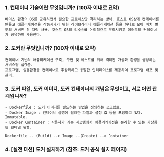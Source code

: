 ### 1. 컨테이너 기술이란 무엇입니까? (100자 이내로 요약)
	베이스 환경의 OS를 공유하면서 필요한 프로세스만 격리하는 방식. 호스트 OS상에 컨테이너를 만들고 애플리케이션을 작동시키기 위한 라이브러리나 애플리케이션 등을 하나로 모아 마치 별도의 서버인 것 처럼 사용. 호스트 OS의 리소스를 논리적으로 분리시키고 여러개의 컨테이너가 공유하여 사용한다.

### 2. 도커란 무엇입니까? (100자 이내로 요약)
	컨테이너 기반의 애플리케이션 구축, 구현 및 테스트를 위해 격리된 가상화 환경을 생성하는 서비스형 플랫폼.
	프로그램, 실행환경을 컨테이너로 추상화하고 동일한 인터페이스를 제공하여 프로그램 배포 및 관리.

### 3. 도커 파일, 도커 이미지, 도커 컨테이너의 개념은 무엇이고, 서로 어떤 관계입니까?
	- Dockerfile : 도커 이미지를 빌드하는 방법을 정의하는 스크립트.
	- Docker Image : 컨테이너 실행에 필요한 파일과 설정 값 등을 포함하고 있다. Immutable.
	- Docker Container : 사용자가 기본 시스템에서 애플리케이션을 분리할 수 있는 가상화된 런타임 환경.

	Dockerfile -- (Build) --> Image --(Create) --> Container
	

### 4. [실전 미션] 도커 설치하기 (참조: 도커 공식 설치 페이지)